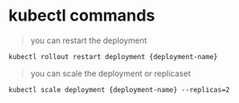 # kubectl commands

> you can restart the deployment

```
kubectl rollout restart deployment {deployment-name}
```

> you can scale the deployment or replicaset

```
kubectl scale deployment {deployment-name} --replicas=2
```
